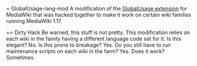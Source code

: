 = GlobalUsage-lang-mod
A modification of the [GlobalUsage extension](https://github.com/mediawiki/mediawiki-trunk-extensions/tree/master/GlobalUsage) for MediaWiki that was hacked together to make it work on certain wiki families running MediaWiki 1.17.

== Dirty Hack
Be warned, this stuff is not pretty. This modification relies on each wiki in the family having a different language code set for it. Is this elegant? No. Is this prone to breakage? Yes. Do you still have to run maintenance scripts on each wiki in the farm? Yes. Does it work? Sometimes.

